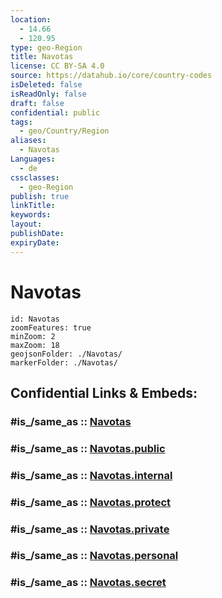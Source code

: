 ```yaml
---
location:
  - 14.66
  - 120.95
type: geo-Region
title: Navotas
license: CC BY-SA 4.0
source: https://datahub.io/core/country-codes
isDeleted: false
isReadOnly: false
draft: false
confidential: public
tags:
  - geo/Country/Region
aliases:
  - Navotas
Languages:
  - de
cssclasses:
  - geo-Region
publish: true
linkTitle:
keywords:
layout:
publishDate:
expiryDate:
---
```


# Navotas

```leaflet
id: Navotas
zoomFeatures: true 
minZoom: 2 
maxZoom: 18
geojsonFolder: ./Navotas/
markerFolder: ./Navotas/
```


## Confidential Links & Embeds: 

### #is_/same_as :: [Navotas](/_Standards/Earth/Continent/Asia/Asia~South~East/Malay_Archipelago/Philippines/Regions~Philippines/Navotas.md) 

### #is_/same_as :: [Navotas.public](/_public/Earth/Continent/Asia/Asia~South~East/Malay_Archipelago/Philippines/Regions~Philippines/Navotas.public.md) 

### #is_/same_as :: [Navotas.internal](/_internal/Earth/Continent/Asia/Asia~South~East/Malay_Archipelago/Philippines/Regions~Philippines/Navotas.internal.md) 

### #is_/same_as :: [Navotas.protect](/_protect/Earth/Continent/Asia/Asia~South~East/Malay_Archipelago/Philippines/Regions~Philippines/Navotas.protect.md) 

### #is_/same_as :: [Navotas.private](/_private/Earth/Continent/Asia/Asia~South~East/Malay_Archipelago/Philippines/Regions~Philippines/Navotas.private.md) 

### #is_/same_as :: [Navotas.personal](/_personal/Earth/Continent/Asia/Asia~South~East/Malay_Archipelago/Philippines/Regions~Philippines/Navotas.personal.md) 

### #is_/same_as :: [Navotas.secret](/_secret/Earth/Continent/Asia/Asia~South~East/Malay_Archipelago/Philippines/Regions~Philippines/Navotas.secret.md)

